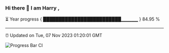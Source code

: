 ### Hi there 👋 I am Harry , 

⏳ Year progress { █████████████████████████▁▁▁▁▁ } 84.95 %

---

⏰ Updated on Tue, 07 Nov 2023 01:20:01 GMT

![Progress Bar CI](https://github.com/duykhang68/duykhang68/workflows/Progress%20Bar%20CI/badge.svg)

